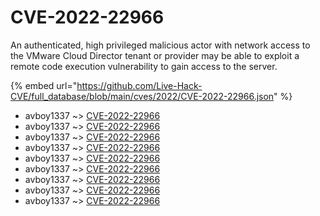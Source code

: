 # CVE-2022-22966

An authenticated, high privileged malicious actor with network access to the VMware Cloud Director tenant or provider may be able to exploit a remote code execution vulnerability to gain access to the server.

{% embed url="https://github.com/Live-Hack-CVE/full_database/blob/main/cves/2022/CVE-2022-22966.json" %}


* avboy1337 ~> [CVE-2022-22966](https://www.alice-snow.ru/2022/database/cve-2022-22966/cve-2022-22966-avboy1337)
* avboy1337 ~> [CVE-2022-22966](https://www.alice-snow.ru/2022/database/cve-2022-22966/cve-2022-22966-avboy1337)
* avboy1337 ~> [CVE-2022-22966](https://www.alice-snow.ru/2022/database/cve-2022-22966/cve-2022-22966-avboy1337)
* avboy1337 ~> [CVE-2022-22966](https://www.alice-snow.ru/2022/database/cve-2022-22966/cve-2022-22966-avboy1337)
* avboy1337 ~> [CVE-2022-22966](https://www.alice-snow.ru/2022/database/cve-2022-22966/cve-2022-22966-avboy1337)
* avboy1337 ~> [CVE-2022-22966](https://www.alice-snow.ru/2022/database/cve-2022-22966/cve-2022-22966-avboy1337)
* avboy1337 ~> [CVE-2022-22966](https://www.alice-snow.ru/2022/database/cve-2022-22966/cve-2022-22966-avboy1337)
* avboy1337 ~> [CVE-2022-22966](https://www.alice-snow.ru/2022/database/cve-2022-22966/cve-2022-22966-avboy1337)
* avboy1337 ~> [CVE-2022-22966](https://www.alice-snow.ru/2022/database/cve-2022-22966/cve-2022-22966-avboy1337)